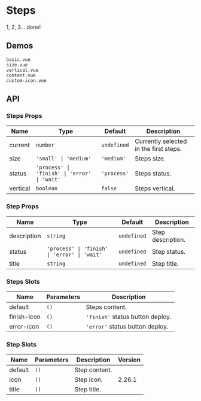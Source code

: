 # Steps

<!--single-column-->

1, 2, 3... done!

## Demos

```demo
basic.vue
size.vue
vertical.vue
content.vue
custom-icon.vue
```

## API

### Steps Props

| Name | Type | Default | Description |
| --- | --- | --- | --- |
| current | `number` | `undefined` | Currently selected in the first steps. |
| size | `'small' \| 'medium'` | `'medium'` | Steps size. |
| status | `'process' \| 'finish' \| 'error' \| 'wait'` | `'process'` | Steps status. |
| vertical | `boolean` | `false` | Steps vertical. |

### Step Props

| Name | Type | Default | Description |
| --- | --- | --- | --- |
| description | `string` | `undefined` | Step description. |
| status | `'process' \| 'finish' \| 'error' \| 'wait'` | `undefined` | Step status. |
| title | `string` | `undefined` | Step title. |

### Steps Slots

| Name        | Parameters | Description                      |
| ----------- | ---------- | -------------------------------- |
| default     | `()`       | Steps content.                   |
| finish-icon | `()`       | `'finish'` status button deploy. |
| error-icon  | `()`       | `'error'` status button deploy.  |

### Step Slots

| Name    | Parameters | Description   | Version |
| ------- | ---------- | ------------- | ------- |
| default | `()`       | Step content. |         |
| icon    | `()`       | Step icon.    | 2.26.1  |
| title   | `()`       | Step title.   |         |
